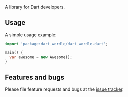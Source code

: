 A library for Dart developers.

## Usage

A simple usage example:

```dart
import 'package:dart_wordle/dart_wordle.dart';

main() {
  var awesome = new Awesome();
}
```

## Features and bugs

Please file feature requests and bugs at the [issue tracker][tracker].

[tracker]: http://example.com/issues/replaceme
